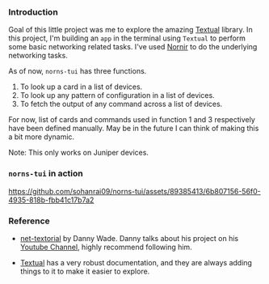 ### Introduction

Goal of this little project was me to explore the amazing [Textual](https://textual.textualize.io/) library.
In this project, I'm building an `app` in the terminal using `Textual` to perform some basic networking related tasks. I've used [Nornir](https://nornir.readthedocs.io/en/latest/)
to do the underlying networking tasks.

As of now, `norns-tui` has three functions.
1. To look up a card in a list of devices.
2. To look up any pattern of configuration in a list of devices.
3. To fetch the output of any command across a list of devices.

For now, list of cards and commands used in function 1 and 3 respectively have been defined manually. May be in the future I can think of making this a
bit more dynamic.

Note: This only works on Juniper devices.

### `norns-tui` in action

https://github.com/sohanrai09/norns-tui/assets/89385413/6b807156-56f0-4935-818b-fbb41c17b7a2


### Reference

- [net-textorial](https://github.com/dannywade/net-textorial) by Danny Wade. Danny talks about his project on his [Youtube Channel](https://www.youtube.com/watch?v=H8uGOIK2ZqY), highly recommend following him.

- [Textual](https://textual.textualize.io/) has a very robust documentation, and they are always adding things to it to make it easier to explore.
